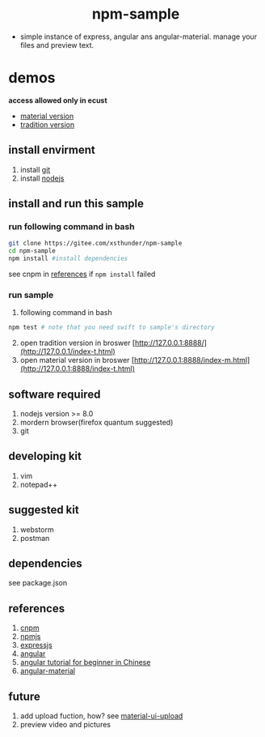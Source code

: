 # <center> npm-sample
* simple instance of express, angular ans angular-material. manage your files and preview text.
# demos
**access allowed only in ecust**
* [material version](http://ok.lovecust.com:8888)
* [tradition version](http://ok.lovecust.com:8888/index-t.html)
## install envirment
1. install [git](https://git-scm.com/)
2. install [nodejs](http://nodejs.cn/)

## install and run this sample
### run following command in bash
```bash
git clone https://gitee.com/xsthunder/npm-sample
cd npm-sample
npm install #install dependencies
```
see cnpm in [references](#references) if `npm install` failed
### run sample
1. following command in bash

```bash
npm test # note that you need swift to sample's directory
```

2. open tradition version in broswer [http://127.0.0.1:8888/](http://127.0.0.1/index-t.html)
3. open material version in broswer [http://127.0.0.1:8888/index-m.html](http://127.0.0.1:8888/index-t.html)

## software required
1. nodejs version >= 8.0
2. mordern browser(firefox quantum suggested)
3. git

## developing kit 
1. vim
2. notepad++

## suggested kit
1. webstorm
2. postman

## dependencies
see package.json

## references 
1. [cnpm](http://npm.taobao.org/)
2. [npmjs](http://npmjs.com/)
3. [expressjs](http://www.expressjs.com.cn/)
4. [angular](https://angularjs.org/)
6. [angular tutorial for beginner in Chinese](http://www.runoob.com/angularjs/angularjs-tutorial.html)
5. [angular-material](https://material.angularjs.org/latest/)
## future
1. add upload fuction, how? see [material-ui-upload](https://www.npmjs.com/package/material-ui-upload)
2. preview video and pictures

